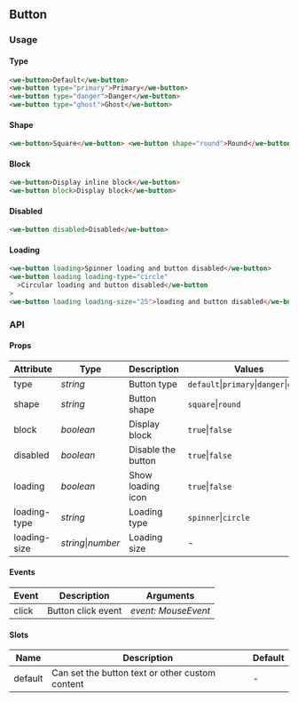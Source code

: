 ## Button

### Usage

#### Type

```html
<we-button>Default</we-button>
<we-button type="primary">Primary</we-button>
<we-button type="danger">Danger</we-button>
<we-button type="ghost">Ghost</we-button>
```

#### Shape

```html
<we-button>Square</we-button> <we-button shape="round">Round</we-button>
```

#### Block

```html
<we-button>Display inline block</we-button>
<we-button block>Display block</we-button>
```

#### Disabled

```html
<we-button disabled>Disabled</we-button>
```

#### Loading

```html
<we-button loading>Spinner loading and button disabled</we-button>
<we-button loading loading-type="circle"
  >Circular loading and button disabled</we-button
>
<we-button loading loading-size="25">loading and button disabled</we-button>
```

### API

#### Props

| Attribute    | Type               | Description        | Values                                  | Default   |
| ------------ | ------------------ | ------------------ | --------------------------------------- | --------- |
| type         | _string_           | Button type        | `default`\|`primary`\|`danger`\|`ghost` | `default` |
| shape        | _string_           | Button shape       | `square`\|`round`                       | `square`  |
| block        | _boolean_          | Display block      | `true`\|`false`                         | `false`   |
| disabled     | _boolean_          | Disable the button | `true`\|`false`                         | `false`   |
| loading      | _boolean_          | Show loading icon  | `true`\|`false`                         | `false`   |
| loading-type | _string_           | Loading type       | `spinner`\|`circle`                     | `spinner` |
| loading-size | _string_\|_number_ | Loading size       | -                                       | `20`      |

#### Events

| Event | Description        | Arguments           |
| ----- | ------------------ | ------------------- |
| click | Button click event | _event: MouseEvent_ |

#### Slots

| Name    | Description                                     | Default |
| ------- | ----------------------------------------------- | ------- |
| default | Can set the button text or other custom content | -       |
